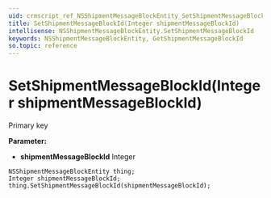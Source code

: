 ```yaml
---
uid: crmscript_ref_NSShipmentMessageBlockEntity_SetShipmentMessageBlockId
title: SetShipmentMessageBlockId(Integer shipmentMessageBlockId)
intellisense: NSShipmentMessageBlockEntity.SetShipmentMessageBlockId
keywords: NSShipmentMessageBlockEntity, GetShipmentMessageBlockId
so.topic: reference
---
```


# SetShipmentMessageBlockId(Integer shipmentMessageBlockId)

Primary key

**Parameter:** 
 - **shipmentMessageBlockId** Integer

```crmscript
NSShipmentMessageBlockEntity thing;
Integer shipmentMessageBlockId;
thing.SetShipmentMessageBlockId(shipmentMessageBlockId);
```

